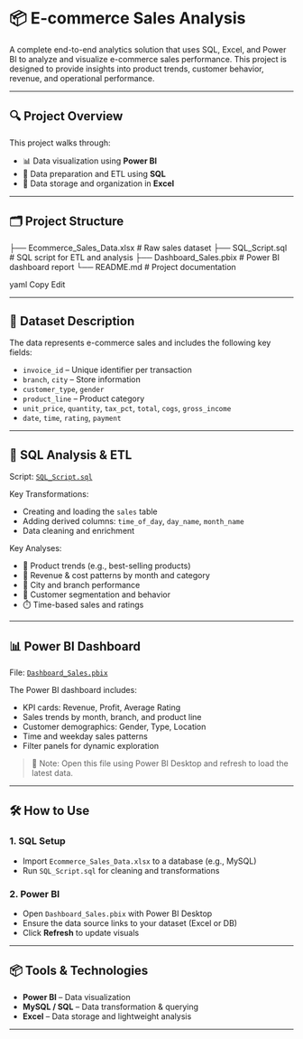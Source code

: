 # 📦 E-commerce Sales Analysis 

A complete end-to-end analytics solution that uses SQL, Excel, and Power BI to analyze and visualize e-commerce sales performance. This project is designed to provide insights into product trends, customer behavior, revenue, and operational performance.

---

## 🔍 Project Overview

This project walks through:
- 📊 Data visualization using **Power BI**
- 🧮 Data preparation and ETL using **SQL**
- 📑 Data storage and organization in **Excel**

---

## 🗂️ Project Structure

├── Ecommerce_Sales_Data.xlsx # Raw sales dataset
├── SQL_Script.sql # SQL script for ETL and analysis
├── Dashboard_Sales.pbix # Power BI dashboard report
└── README.md # Project documentation

yaml
Copy
Edit

---

## 🧾 Dataset Description

The data represents e-commerce sales and includes the following key fields:

- `invoice_id` – Unique identifier per transaction
- `branch`, `city` – Store information
- `customer_type`, `gender`
- `product_line` – Product category
- `unit_price`, `quantity`, `tax_pct`, `total`, `cogs`, `gross_income`
- `date`, `time`, `rating`, `payment`

---

## 🧮 SQL Analysis & ETL

Script: [`SQL_Script.sql`](SQL_Script.sql)

Key Transformations:
- Creating and loading the `sales` table
- Adding derived columns: `time_of_day`, `day_name`, `month_name`
- Data cleaning and enrichment

Key Analyses:
- 🛒 Product trends (e.g., best-selling products)
- 💸 Revenue & cost patterns by month and category
- 📍 City and branch performance
- 👤 Customer segmentation and behavior
- ⏱️ Time-based sales and ratings

---

## 📊 Power BI Dashboard

File: [`Dashboard_Sales.pbix`](Dashboard_Sales.pbix)

The Power BI dashboard includes:
- KPI cards: Revenue, Profit, Average Rating
- Sales trends by month, branch, and product line
- Customer demographics: Gender, Type, Location
- Time and weekday sales patterns
- Filter panels for dynamic exploration

> 📌 Note: Open this file using Power BI Desktop and refresh to load the latest data.

---

## 🛠️ How to Use

### 1. SQL Setup
- Import `Ecommerce_Sales_Data.xlsx` to a database (e.g., MySQL)
- Run `SQL_Script.sql` for cleaning and transformations

### 2. Power BI
- Open `Dashboard_Sales.pbix` with Power BI Desktop
- Ensure the data source links to your dataset (Excel or DB)
- Click **Refresh** to update visuals

---

## 📦 Tools & Technologies

- **Power BI** – Data visualization
- **MySQL / SQL** – Data transformation & querying
- **Excel** – Data storage and lightweight analysis

---
 
